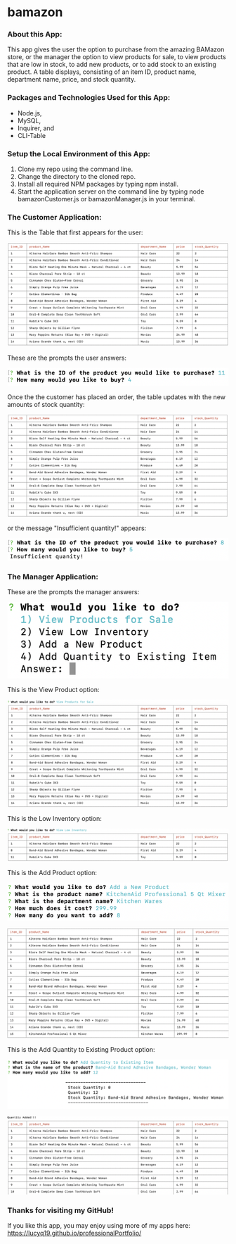 # bamazon

### About this App:

This app gives the user the option to purchase from the amazing BAMazon store, or the manager the option to view products for sale, to view products that are low in stock, to add new products, or to add stock to an existing product.  A table displays, consisting of an item ID, product name, department name, price, and stock quantity.

### Packages and Technologies Used for this App:

* Node.js,
* MySQL,
* Inquirer, and
* CLI-Table

### Setup the Local Environment of this App:

1. Clone my repo using the command line.
2. Change the directory to the cloned repo.
3. Install all required NPM packages by typing npm install.
4. Start the application server on the command line by typing node bamazonCustomer.js  or bamazonManager.js in your terminal.

### The Customer Application:

This is the Table that first appears for the user:

![Image of BAMazon Customer Application Table](./images/BAMazonCustomerApplicationTable.png)

These are the prompts the user answers:

![Image of BAMazon Customer Prompts](./images/BAMazonCustomerPrompts.png)

Once the the customer has placed an order, the table updates with the new amounts of stock quantity:

![Image of BAMazon Insufficient Quantity Message](./images/BAMazonUpdateTable.png)


or the message "Insufficient quantity!" appears:

![Image of BAMazon Insufficient Quantity Message](./images/BAMazonInsufficientQuantityMessage.png)

### The Manager Application: 

These are the prompts the manager answers:

![Image of BAMazon Manager Prompts](./images/BAMazonManagerPrompts.png)

This is the View Product option:

![Image of BAMazon View Product option](./images/BAMazonViewProducts.png)

This is the Low Inventory option:

![Image of BAMazon Low Inventory Table](./images/BAMazonLowInventoryTable.png)

This is the Add Product option: 

![Image of BAMazon Add Product Prompts](./images/BAMazonAddProductPrompts.png)

![Image of BAMazon Add Product Table](./images/BAMazonAddProductTable.png)

This is the Add Quantity to Existing Product option: 

![Image of BAMazon Add Quantity Prompts](./images/BAMazonAddQuantityPrompts.png)

![Image of BAMazon Add Quantity Table](./images/BAMazonAddQuantityTable.png)

### Thanks for visiting my GitHub!

If you like this app, you may enjoy using more of my apps here: https://lucyq19.github.io/professionalPortfolio/